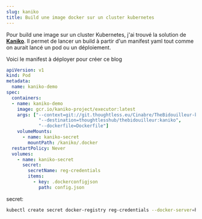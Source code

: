 ```yaml
---
slug: kaniko
title: Build une image docker sur un cluster kubernetes
---
```


Pour build une image sur un cluster Kubernetes, j'ai trouvé la solution de [**Kaniko**](https://github.com/GoogleContainerTools/kaniko). 
Il permet de lancer un build à partir d'un manifest yaml tout comme on aurait lancé un pod ou un déploiement. 

Voici le manifest à déployer pour créer ce blog
```yaml
apiVersion: v1
kind: Pod
metadata:
  name: kaniko-demo
spec:
  containers:
  - name: kaniko-demo
    image: gcr.io/kaniko-project/executor:latest
    args: ["--context=git://git.thoughtless.eu/Cinabre/TheBidouilleur-kubernetes",
            "--destination=thoughtlesshub/thebidouilleur:kaniko",
            "--dockerfile=Dockerfile"]
    volumeMounts:
      - name: kaniko-secret
        mountPath: /kaniko/.docker
  restartPolicy: Never
  volumes:
    - name: kaniko-secret
      secret:
        secretName: reg-credentials
        items:
          - key: .dockerconfigjson
            path: config.json
```


secret: 
```bash
kubectl create secret docker-registry reg-credentials --docker-server=https://index.docker.io/v1/ --docker-username=xx --docker-password=xxxx --docker-email=xx
```
